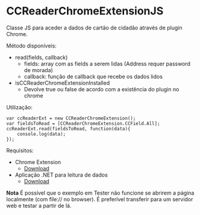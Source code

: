 # CCReaderChromeExtensionJS
Classe JS para aceder a dados de cartão de cidadão através de plugin Chrome.

Método disponíveis:
 - read(fields, callback)
	 - fields: array com as fields a serem lidas (Address requer password de morada)
   - callback: função de callback que recebe os dados lidos
 - isCCReaderChromeExtensionInstalled
   - Devolve true ou false de acordo com a existência do plugin no chrome


Utilização:

    var ccReaderExt = new CCReaderChromeExtension();
    var fieldsToRead = [CCReaderChromeExtension.CCField.All];
    ccReaderExt.read(fieldsToRead, function(data){
        console.log(data);
    });


Requisitos:
 - Chrome Extension
   - [Download](https://chrome.google.com/webstore/detail/leitor-de-cart%C3%A3o-de-cidad/mmhaflpdheoiocihkjjjgcolajjnkjdf)
 - Aplicação .NET para leitura de dados
   - [Download](https://1drv.ms/f/s!AkLsBHidk5AH505kYAYRVOLJAoom)
   
**Nota**
É possível que o exemplo em Tester não funcione se abrirem a página localmente (com file:// no browser). É preferível transferir para um servidor web e testar a partir de lá.
